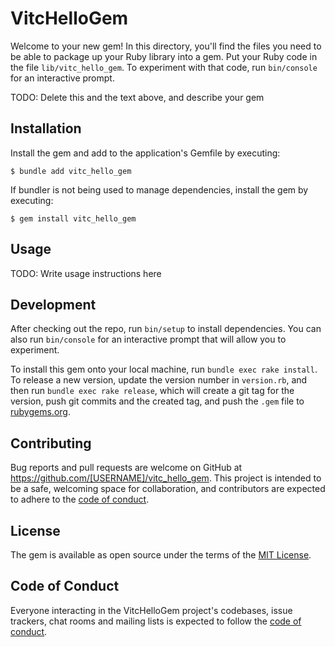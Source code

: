 # VitcHelloGem

Welcome to your new gem! In this directory, you'll find the files you need to be able to package up your Ruby library into a gem. Put your Ruby code in the file `lib/vitc_hello_gem`. To experiment with that code, run `bin/console` for an interactive prompt.

TODO: Delete this and the text above, and describe your gem

## Installation

Install the gem and add to the application's Gemfile by executing:

    $ bundle add vitc_hello_gem

If bundler is not being used to manage dependencies, install the gem by executing:

    $ gem install vitc_hello_gem

## Usage

TODO: Write usage instructions here

## Development

After checking out the repo, run `bin/setup` to install dependencies. You can also run `bin/console` for an interactive prompt that will allow you to experiment.

To install this gem onto your local machine, run `bundle exec rake install`. To release a new version, update the version number in `version.rb`, and then run `bundle exec rake release`, which will create a git tag for the version, push git commits and the created tag, and push the `.gem` file to [rubygems.org](https://rubygems.org).

## Contributing

Bug reports and pull requests are welcome on GitHub at https://github.com/[USERNAME]/vitc_hello_gem. This project is intended to be a safe, welcoming space for collaboration, and contributors are expected to adhere to the [code of conduct](https://github.com/[USERNAME]/vitc_hello_gem/blob/master/CODE_OF_CONDUCT.md).

## License

The gem is available as open source under the terms of the [MIT License](https://opensource.org/licenses/MIT).

## Code of Conduct

Everyone interacting in the VitcHelloGem project's codebases, issue trackers, chat rooms and mailing lists is expected to follow the [code of conduct](https://github.com/[USERNAME]/vitc_hello_gem/blob/master/CODE_OF_CONDUCT.md).
